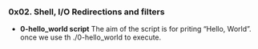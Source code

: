 ### 0x02. Shell, I/O Redirections and filters
- **0-hello_world script**
  The aim of the script is for priting “Hello, World”.  once we use th ./0-hello_world to execute. 

